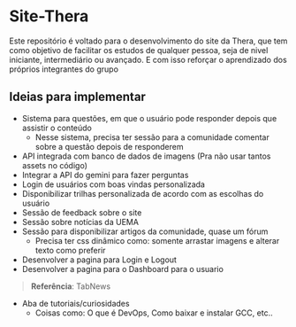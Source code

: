 # Site-Thera
Este repositório é voltado para o desenvolvimento do site da Thera, que tem como objetivo de facilitar os estudos de qualquer pessoa, seja de nivel iniciante, intermediário ou avançado. E com isso reforçar o aprendizado dos próprios integrantes do grupo

## Ideias para implementar
- Sistema para questões, em que o usuário pode responder depois que assistir o conteúdo
    - Nesse sistema, precisa ter sessão para a comunidade comentar sobre a questão depois de responderem
- API integrada com banco de dados de imagens (Pra não usar tantos assets no código)
- Integrar a API do gemini para fazer perguntas
- Login de usuários com boas vindas personalizada
- Disponibilizar trilhas personalizada de acordo com as escolhas do usuário
- Sessão de feedback sobre o site
- Sessão sobre notícias da UEMA
- Sessão para disponibilizar artigos da comunidade, quase um fórum
    - Precisa ter css dinâmico como: somente arrastar imagens e alterar texto como preferir
- Desenvolver a pagina para Login e Logout
- Desenvolver a pagina para o Dashboard para o usuario
> **Referência**: TabNews
- Aba de tutoriais/curiosidades
    - Coisas como: O que é DevOps, Como baixar e instalar GCC, etc..
